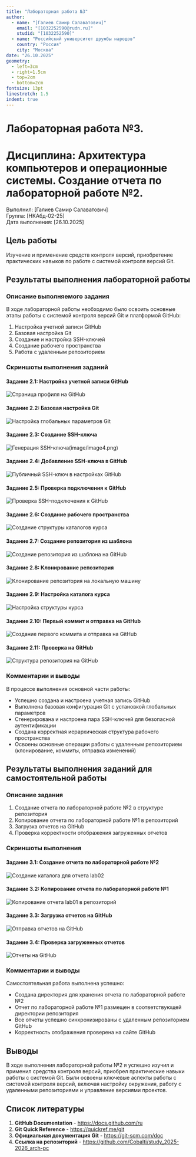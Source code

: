 ```yaml
---
title: "Лабораторная работа №3"
author: 
  - name: "[Галиев Самир Салаватович]"
    email: "[1032252590@rudn.ru]"
    studid: "[1032252590]"
  - name: "Российский университет дружбы народов"
    country: "Россия"
    city: "Москва"
date: "26.10.2025"
geometry:
  - left=3cm
  - right=1.5cm
  - top=2cm
  - bottom=2cm
fontsize: 13pt
linestretch: 1.5
indent: true
---
```


# Лабораторная работа №3. 
# Дисциплина: Архитектура компьютеров и операционные системы. Создание отчета по лабораторной работе №2.

Выполнил: [Галиев Самир Салаватович]  
Группа: [НКАбд-02-25]  
Дата выполнения: [26.10.2025]

## Цель работы

Изучение и применение средств контроля версий, приобретение практических навыков по работе с системой контроля версий Git. 

## Результаты выполнения лабораторной работы

### Описание выполняемого задания

В ходе лабораторной работы необходимо было освоить основные этапы работы с системой контроля версий Git и платформой GitHub:

1. Настройка учетной записи GitHub
2. Базовая настройка Git
3. Создание и настройка SSH-ключей
4. Создание рабочего пространства
5. Работа с удаленным репозиторием

### Скриншоты выполнения заданий

#### Задание 2.1: Настройка учетной записи GitHub
![Страница профиля на GitHub](image/image1.png)

#### Задание 2.2: Базовая настройка Git
![Настройка глобальных параметров Git](image/image3.png)

#### Задание 2.3: Создание SSH-ключа
![Генерация SSH-ключа](image/image2.png)(image/image4.png)

#### Задание 2.4: Добавление SSH-ключа в GitHub
![Публичный SSH-ключ в настройках GitHub](images/lab02_step4.png)

#### Задание 2.5: Проверка подключения к GitHub
![Проверка SSH-подключения к GitHub](images/lab02_step5.png)

#### Задание 2.6: Создание рабочего пространства
![Создание структуры каталогов курса](images/lab02_step6.png)

#### Задание 2.7: Создание репозитория из шаблона
![Создание репозитория из шаблона на GitHub](images/lab02_step7.png)

#### Задание 2.8: Клонирование репозитория
![Клонирование репозитория на локальную машину](images/lab02_step8.png)

#### Задание 2.9: Настройка каталога курса
![Настройка структуры курса](images/lab02_step9.png)

#### Задание 2.10: Первый коммит и отправка на GitHub
![Создание первого коммита и отправка на GitHub](images/lab02_step10.png)

#### Задание 2.11: Проверка на GitHub
![Структура репозитория на GitHub](images/lab02_step11.png)

### Комментарии и выводы

В процессе выполнения основной части работы:
- Успешно создана и настроена учетная запись GitHub
- Выполнена базовая конфигурация Git с установкой глобальных параметров
- Сгенерирована и настроена пара SSH-ключей для безопасной аутентификации
- Создана корректная иерархическая структура рабочего пространства
- Освоены основные операции работы с удаленным репозиторием (клонирование, коммиты, отправка изменений)

## Результаты выполнения заданий для самостоятельной работы

### Описание задания

1. Создание отчета по лабораторной работе №2 в структуре репозитория
2. Копирование отчета по лабораторной работе №1 в репозиторий
3. Загрузка отчетов на GitHub
4. Проверка корректности отображения загруженных отчетов

### Скриншоты выполнения

#### Задание 3.1: Создание отчета по лабораторной работе №2
![Создание каталога для отчета lab02](images/lab02_step12.png)

#### Задание 3.2: Копирование отчета по лабораторной работе №1
![Копирование отчета lab01 в репозиторий](images/lab02_step13.png)

#### Задание 3.3: Загрузка отчетов на GitHub
![Отправка отчетов на GitHub](images/lab02_step14.png)

#### Задание 3.4: Проверка загруженных отчетов
![Отчеты на GitHub](images/lab02_step15.png)

### Комментарии и выводы

Самостоятельная работа выполнена успешно:
- Создана директория для хранения отчета по лабораторной работе №2
- Отчет по лабораторной работе №1 размещен в соответствующей директории репозитория
- Все отчеты успешно синхронизированы с удаленным репозиторием GitHub
- Корректность отображения проверена на сайте GitHub

## Выводы

В ходе выполнения лабораторной работы №2 я успешно изучил и применил средства контроля версий, приобрел практические навыки работы с системой Git. Были освоены ключевые аспекты работы с системой контроля версий, включая настройку окружения, работу с удаленными репозиториями и управление версиями проектов.

## Список литературы

1. **GitHub Documentation** - https://docs.github.com/ru
2. **Git Quick Reference** - https://quickref.me/git
3. **Официальная документация Git** - https://git-scm.com/doc
4. **Ссылка на репозиторий** - https://github.com/Cobalti/study_2025-2026_arch-pc
